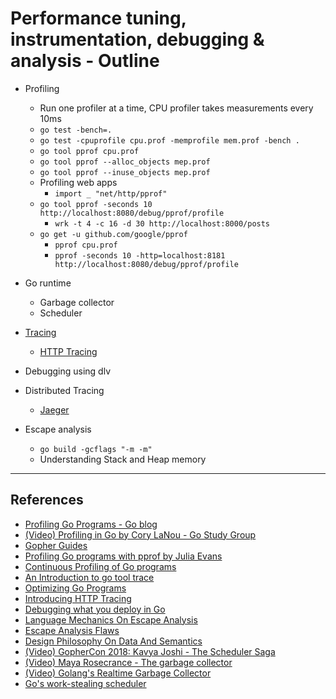 # Performance tuning, instrumentation, debugging & analysis - Outline

- Profiling
  - Run one profiler at a time, CPU profiler takes measurements every 10ms
  - `go test -bench=.`
  - `go test -cpuprofile cpu.prof -memprofile mem.prof -bench .`
  - `go tool pprof cpu.prof`
  - `go tool pprof --alloc_objects mep.prof`
  - `go tool pprof --inuse_objects mep.prof`
  - Profiling web apps
    - `import _ "net/http/pprof"`
  - `go tool pprof -seconds 10 http://localhost:8080/debug/pprof/profile`
    - `wrk -t 4 -c 16 -d 30 http://localhost:8000/posts`
  - `go get -u github.com/google/pprof`
    - `pprof cpu.prof`
    - `pprof -seconds 10 -http=localhost:8181 http://localhost:8080/debug/pprof/profile`

- Go runtime
  - Garbage collector
  - Scheduler

- [Tracing](https://golang.org/pkg/runtime/trace/)
  - [HTTP Tracing](https://golang.org/pkg/net/http/httptrace/)

- Debugging using dlv

- Distributed Tracing
  - [Jaeger](https://github.com/jaegertracing/jaeger-client-go)

- Escape analysis
  - `go build -gcflags "-m -m"`
  - Understanding Stack and Heap memory

---

## References

- [Profiling Go Programs - Go blog](https://blog.golang.org/profiling-go-programs)
- [(Video) Profiling in Go by Cory LaNou - Go Study Group](https://www.youtube.com/watch?v=YNye3SZWvj8)
- [Gopher Guides](https://www.gopherguides.com/courses/advanced/modules/advanced-profiling/)
- [Profiling Go programs with pprof by Julia Evans](https://jvns.ca/blog/2017/09/24/profiling-go-with-pprof/)
- [Continuous Profiling of Go programs](https://medium.com/google-cloud/continuous-profiling-of-go-programs-96d4416af77b)
- [An Introduction to go tool trace](https://about.sourcegraph.com/go/an-introduction-to-go-tool-trace-rhys-hiltner)
- [Optimizing Go Programs](https://github.com/sathishvj/optimizing-go-programs)
- [Introducing HTTP Tracing](https://blog.golang.org/http-tracing)
- [Debugging what you deploy in Go](https://blog.golang.org/debugging-what-you-deploy)
- [Language Mechanics On Escape Analysis](https://www.ardanlabs.com/blog/2017/05/language-mechanics-on-escape-analysis.html)
- [Escape Analysis Flaws](https://www.ardanlabs.com/blog/2018/01/escape-analysis-flaws.html)
- [Design Philosophy On Data And Semantics](https://www.ardanlabs.com/blog/2017/06/design-philosophy-on-data-and-semantics.html)
- [(Video) GopherCon 2018: Kavya Joshi - The Scheduler Saga](https://www.youtube.com/watch?v=YHRO5WQGh0k)
- [(Video) Maya Rosecrance - The garbage collector](https://www.youtube.com/watch?v=qj5a4ZEsttg)
- [(Video) Golang's Realtime Garbage Collector](https://pusher.com/sessions/meetup/the-realtime-guild/golangs-realtime-garbage-collector)
- [Go's work-stealing scheduler](https://rakyll.org/scheduler/)

